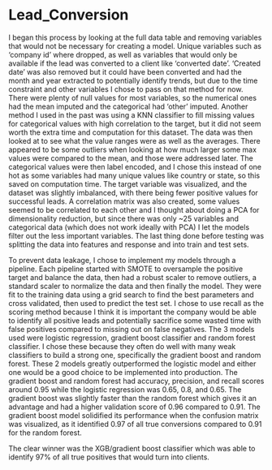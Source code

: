 # Lead_Conversion
I began this process by looking at the full data table and removing variables that would not be necessary for creating a model. Unique variables such as ‘company id’ where dropped, as well as variables that would only be available if the lead was converted to a client like ‘converted date’. ‘Created date’ was also removed but it could have been converted and had the month and year extracted to potentially identify trends, but due to the time constraint and other variables I chose to pass on that method for now. There were plenty of null values for most variables, so the numerical ones had the mean imputed and the categorical had ‘other’ imputed. Another method I used in the past was using a KNN classifier to fill missing values for categorical values with high correlation to the target, but it did not seem worth the extra time and computation for this dataset. The data was then looked at to see what the value ranges were as well as the averages. There appeared to be some outliers when looking at how much larger some max values were compared to the mean, and those were addressed later. The categorical values were then label encoded, and I chose this instead of one hot as some variables had many unique values like country or state, so this saved on computation time. The target variable was visualized, and the dataset was slightly imbalanced, with there being fewer positive values for successful leads. A correlation matrix was also created, some values seemed to be correlated to each other and I thought about doing a PCA for dimensionality reduction, but since there was only ~25 variables and categorical data (which does not work ideally with PCA) I let the models filter out the less important variables. The last thing done before testing was splitting the data into features and response and into train and test sets.

To prevent data leakage, I chose to implement my models through a pipeline. Each pipeline started with SMOTE to oversample the positive target and balance the data, then had a robust scaler to remove outliers, a standard scaler to normalize the data and then finally the model. They were fit to the training data using a grid search to find the best parameters and cross validated, then used to predict the test set. I chose to use recall as the scoring method because I think it is important the company would be able to identify all positive leads and potentially sacrifice some wasted time with false positives compared to missing out on false negatives. The 3 models used were logistic regression, gradient boost classifier and random forest classifier. I chose these because they often do well with many weak classifiers to build a strong one, specifically the gradient boost and random forest. These 2 models greatly outperformed the logistic model and either one would be a good choice to be implemented into production. The gradient boost and random forest had accuracy, precision, and recall scores around 0.95 while the logistic regression was 0.65, 0.8, and 0.65. The gradient boost was slightly faster than the random forest which gives it an advantage and had a higher validation score of 0.96 compared to 0.91. The gradient boost model solidified its performance when the confusion matrix was visualized, as it identified 0.97 of all true conversions compared to 0.91 for the random forest. 

The clear winner was the XGB/gradient boost classifier which was able to identify 97% of all true positives that would turn into clients. 
